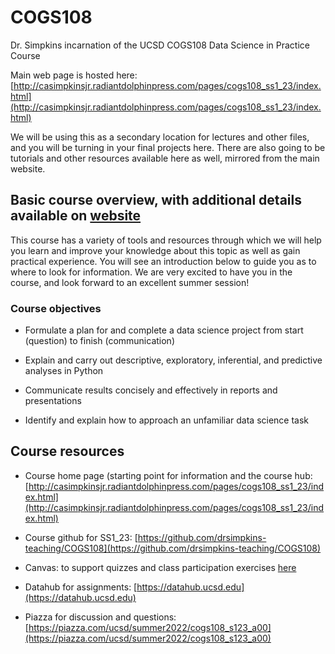 # COGS108
Dr. Simpkins incarnation of the UCSD COGS108 Data Science in Practice Course

Main web page is hosted here: [http://casimpkinsjr.radiantdolphinpress.com/pages/cogs108_ss1_23/index.html](http://casimpkinsjr.radiantdolphinpress.com/pages/cogs108_ss1_23/index.html)

We will be using this as a secondary location for lectures and other files, and you will be turning in your final projects here. There are also going to be tutorials and other resources available here as well, mirrored from the main website.

## Basic course overview, with additional details available on [website](http://casimpkinsjr.radiantdolphinpress.com/pages/cogs108_ss1_23/index.html)

This course has a variety of tools and resources through which we will help you learn and improve your knowledge about this topic as well as gain practical experience. You will see an introduction below to guide you as to where to look for information. We are very excited to have you in the course, and look forward to an excellent summer session!

### Course objectives

- Formulate a plan for and complete a data science project from start (question) to finish (communication)

- Explain and carry out descriptive, exploratory, inferential, and predictive analyses in Python

- Communicate results concisely and effectively in reports and presentations

- Identify and explain how to approach an unfamiliar data science task

## Course resources

- Course home page (starting point for information and the course hub: [http://casimpkinsjr.radiantdolphinpress.com/pages/cogs108_ss1_23/index.html](http://casimpkinsjr.radiantdolphinpress.com/pages/cogs108_ss1_23/index.html)

- Course github for SS1_23: [https://github.com/drsimpkins-teaching/COGS108](https://github.com/drsimpkins-teaching/COGS108)

- Canvas: to support quizzes and class participation exercises [here](a)

- Datahub for assignments: [https://datahub.ucsd.edu](https://datahub.ucsd.edu)

- Piazza for discussion and questions: [https://piazza.com/ucsd/summer2022/cogs108_s123_a00](https://piazza.com/ucsd/summer2022/cogs108_s123_a00)
